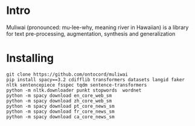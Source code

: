 # Intro
Muliwai (pronounced: mu-lee-why, meaning river in Hawaiian) is a library for text pre-processing, augmentation, synthesis and generalization

# Installing
```
git clone https://github.com/ontocord/muliwai
pip install spacy==3.2 cdifflib transformers datasets langid faker nltk sentencepiece fsspec tqdm sentence-transformers
python -m nltk.downloader punkt stopwords  wordnet
python -m spacy download en_core_web_sm
python -m spacy download zh_core_web_sm
python -m spacy download pt_core_news_sm
python -m spacy download fr_core_news_sm
python -m spacy download ca_core_news_sm
```
